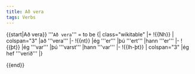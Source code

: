 ```yaml
---
title: Að vera
tags: Verbs
---
```


{{start|Að vera}}
'''`Að vera`''' = to be
{| class="wikitable"
|+
!{{Nh}}
| colspan="3" |að '''vera'''
|-
!{{nt}}
|ég '''er'''
|þú '''ert'''
|hann '''er'''
|-
!{{þt}}
|ég '''var'''
|þú '''varst'''
|hann '''var'''
|-
!{{lh-þt}}
| colspan="3" |ég hef '''verið'''
|}


{{end}}